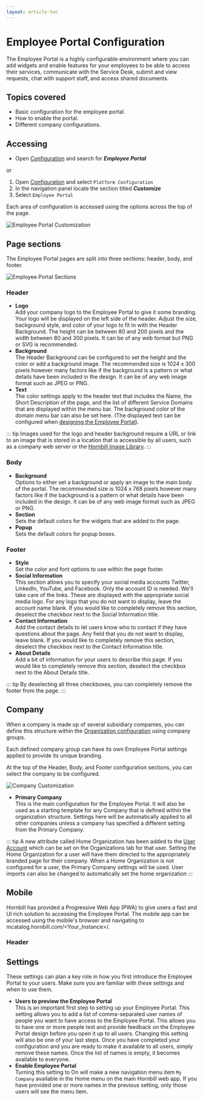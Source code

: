 ```yaml
---
layout: article-toc
---
```

# Employee Portal Configuration
The Employee Portal is a highly configurable environment where you can add widgets and enable features for your employees to be able to access their services, communicate with the Service Desk, submit and view requests, chat with support staff, and access shared documents.

## Topics covered
* Basic configuration for the employee portal.
* How to enable the portal.
* Different company configurations.


## Accessing
* Open [Configuration](/esp-config/getting-started/using-configuration) and search for ***Employee Portal***

or

1. Open [Configuration](/esp-config/getting-started/using-configuration) and select `Platform Configuration`
1. In the navigation panel locate the section titled ***Customize***
1. Select `Employee Portal`

Each area of configuration is accessed using the options across the top of the page.

![Employee Portal Customization](_books/esp-config/customize/employee-portal/images/customize-options.png)

## Page sections
The Employee Portal pages are split into three sections: header, body, and footer.

![Employee Portal Sections](_books/esp-config/customize/employee-portal/images/header-body-footer.png)

### Header
* **Logo**<br>Add your company logo to the Employee Portal to give it some branding. Your logo will be displayed on the left side of the header. Adjust the size, background style, and color of your logo to fit in with the Header Background. The height can be between 80 and 200 pixels and the width between 80 and 300 pixels. It can be of any web format but PNG or SVG is recommended.
* **Background**<br>The Header Background can be configured to set the height and the color or add a background image. The recommended size is  1024 x 300 pixels however many factors like if the background is a pattern or what details have been included in the design. It can be of any web image format such as JPEG or PNG.
* **Text**<br>The color settings apply to the header text that includes the Name, the Short Description of the page, and the list of different Service Domains that are displayed within the menu bar. The background color of the domain menu bar can also be set here. (The displayed text can be configured when [designing the Employee Portal](/esp-config/customize/employee-portal/employee-portal-design)).

::: tip
Images used for the logo and header background require a URL or link to an image that is stored in a location that is accessible by all users, such as a company web server or the [Hornbill Image Library](/esp-config/customize/image-library).
:::

### Body
* **Background**<br>Options to either set a background or apply an image to the main body of the portal. The recommended size is 1024 x 768 pixels however many factors like if the background is a pattern or what details have been included in the design. It can be of any web image format such as JPEG or PNG.
* **Section**<br>Sets the default colors for the widgets that are added to the page.
* **Popup**<br>Sets the default colors for popup boxes.

### Footer
* **Style**<br>Set the color and font options to use within the page footer.
* **Social Information**<br>This section allows you to specify your social media accounts Twitter, LinkedIn, YouTube, and Facebook. Only the account ID is needed. We'll take care of the links. These are displayed with the appropriate social media logo. For any logo that you do not want to display, leave the account name blank. If you would like to completely remove this section, deselect the checkbox next to the Social Information title.
* **Contact Information**<br>Add the contact details to let users know who to contact if they have questions about the page. Any field that you do not want to display, leave blank. If you would like to completely remove this section, deselect the checkbox next to the Contact Information title.
* **About Details**<br>Add a bit of information for your users to describe this page. If you would like to completely remove this section, deselect the checkbox next to the About Details title.

::: tip
By deselecting all three checkboxes, you can completely remove the footer from the page.
:::

## Company
When a company is made up of several subsidiary companies, you can define this structure within the [Organization configuration](/esp-config/organizational-data/organization) using company groups. 

Each defined company group can have its own Employee Portal settings applied to provide its unique branding.

At the top of the Header, Body, and Footer configuration sections, you can select the company to be configured.  

![Company Customization](_books/esp-config/customize/employee-portal/images/company-customization.png)

* **Primary Company**<br>This is the main configuration for the Employee Portal. It will also be used as a starting template for any Company that is defined within the organization structure. Settings here will be automatically applied to all other companies unless a company has specified a different setting from the Primary Company.

::: tip
A new attribute called Home Organization has been added to the [User Account](/esp-config/organizational-data/user-accounts/about-user-accounts) which can be set on the Organizations tab for that user. Setting the Home Organization for a user will have them directed to the appropriately branded page for their company. When a Home Organization is not configured for a user, the Primary Company settings will be used. User imports can also be changed to automatically set the home organization
:::

## Mobile
Hornbill has provided a Progressive Web App (PWA) to give users a fast and UI rich solution to accessing the Employee Portal. The mobile app can be accessed using the mobile's browser and navigating to mcatalog.hornbill.com/<Your_Instance>/. 

### Header

## Settings
These settings can plan a key role in how you first introduce the Employee Portal to your users. Make sure you are familiar with these settings and when to use them.
* **Users to preview the Employee Portal**<br>This is an important first step to setting up your Employee Portal. This setting allows you to add a list of comma-separated user names of people you want to have access to the Employee Portal. This allows you to have one or more people test and provide feedback on the Employee Portal design before you open it up to all users. Changing this setting will also be one of your last steps. Once you have completed your configuration and you are ready to make it available to all users, simply remove these names. Once the list of names is empty, it becomes available to everyone.
* **Enable Employee Portal**<br>Turning this setting to On will make a new navigation menu item `My Company` available in the Home menu on the main Hornbill web app. If you have provided one or more names in the previous setting, only those users will see the menu item.

